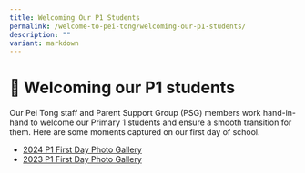 ```yaml
---
title: Welcoming Our P1 Students
permalink: /welcome-to-pei-tong/welcoming-our-p1-students/
description: ""
variant: markdown
---
```

# 👋 Welcoming our P1 students


Our Pei Tong staff and Parent Support Group (PSG) members work hand-in-hand to welcome our Primary 1 students and ensure a smooth transition for them. 
Here are some moments captured on our first day of school.  

* [2024 P1 First Day Photo Gallery](https://photos.app.goo.gl/X9D4EzrkN47URj839)
* [2023 P1 First Day Photo Gallery](https://photos.app.goo.gl/GJacZMyENCGM5CmS9)